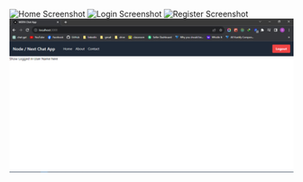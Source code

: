 ![Home Screenshot](./documentation/screesShots/home.png)
![Login Screenshot](./documentation/screesShots/login.png)
![Register Screenshot](./documentation/screesShots/register.png)
<img src="/documentation/screenShots/home.PNG" />